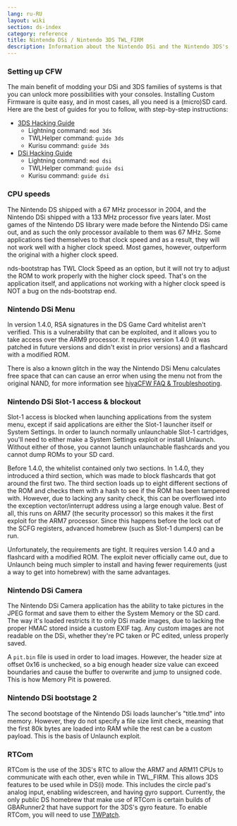 ```yaml
---
lang: ru-RU
layout: wiki
section: ds-index
category: reference
title: Nintendo DSi / Nintendo 3DS TWL_FIRM
description: Information about the Nintendo DSi and the Nintendo 3DS's TWL_FIRM
---
```


### Setting up CFW
The main benefit of modding your DSi and 3DS families of systems is that you can unlock more possibilities with your consoles. Installing Custom Firmware is quite easy, and in most cases, all you need is a (micro)SD card. Here are the best of guides for you to follow, with step-by-step instructions:

- [3DS Hacking Guide](https://3ds.hacks.guide)
   - Lightning command: `mod 3ds`
   - TWLHelper command: `guide 3ds`
   - Kurisu command: `guide 3ds`
- [DSi Hacking Guide](https://dsi.cfw.guide)
   - Lightning command: `mod dsi`
   - TWLHelper command: `guide dsi`
   - Kurisu command: `guide dsi`

### CPU speeds
The Nintendo DS shipped with a 67 MHz processor in 2004, and the Nintendo DSi shipped with a 133 MHz processor five years later. Most games of the Nintendo DS library were made before the Nintendo DSi came out, and as such the only processor available to them was 67 MHz. Some applications tied themselves to that clock speed and as a result, they will not work well with a higher clock speed. Most games, however, outperform the original with a higher clock speed.

nds-bootstrap has TWL Clock Speed as an option, but it will not try to adjust the ROM to work properly with the higher clock speed. That's on the application itself, and applications not working with a higher clock speed is NOT a bug on the nds-bootstrap end.

### Nintendo DSi Menu
In version 1.4.0, RSA signatures in the DS Game Card whitelist aren't verified. This is a vulnerability that can be exploited, and it allows you to take access over the ARM9 processor. It requires version 1.4.0 (it was patched in future versions and didn't exist in prior versions) and a flashcard with a modified ROM.

There is also a known glitch in the way the Nintendo DSi Menu calculates free space that can can cause an error when using the menu not from the original NAND, for more information see [hiyaCFW FAQ & Troubleshooting](../hiyacfw/faq#the-free-space-bug).

### Nintendo DSi Slot-1 access & blockout
Slot-1 access is blocked when launching applications from the system menu, except if said applications are either the Slot-1 launcher itself or System Settings. In order to launch normally unlaunchable Slot-1 cartridges, you'll need to either make a System Settings exploit or install Unlaunch. Without either of those, you cannot launch unlaunchable flashcards and you cannot dump ROMs to your SD card.

Before 1.4.0, the whitelist contained only two sections. In 1.4.0, they introduced a third section, which was made to block flashcards that got around the first two. The third section loads up to eight different sections of the ROM and checks them with a hash to see if the ROM has been tampered with. However, due to lacking any sanity check, this can be overflowed into the exception vector/interrupt address using a large enough value. Best of all, this runs on ARM7 (the security processor) so this makes it the first exploit for the ARM7 processor. Since this happens before the lock out of the SCFG registers, advanced homebrew (such as Slot-1 dumpers) can be run.

Unfortunately, the requirements are tight. It requires version 1.4.0 and a flashcard with a modified ROM. The exploit never officially came out, due to Unlaunch being much simpler to install and having fewer requirements (just a way to get into homebrew) with the same advantages.

### Nintendo DSi Camera
The Nintendo DSi Camera application has the ability to take pictures in the JPEG format and save them to either the System Memory or the SD card. The way it's loaded restricts it to only DSi made images, due to lacking the proper HMAC stored inside a custom EXIF tag. Any custom images are not readable on the DSi, whether they're PC taken or PC edited, unless properly saved.

A `pit.bin` file is used in order to load images. However, the header size at offset 0x16 is unchecked, so a big enough header size value can exceed boundaries and cause the buffer to overwrite and jump to unsigned code. This is how Memory Pit is powered.

### Nintendo DSi bootstage 2
The second bootstage of the Nintendo DSi loads launcher's "title.tmd" into memory. However, they do not specify a file size limit check, meaning that the first 80k bytes are loaded into RAM while the rest can be a custom payload. This is the basis of Unlaunch exploit.

### RTCom
RTCom is the use of the 3DS's RTC to allow the ARM7 and ARM11 CPUs to communicate with each other, even while in TWL_FIRM. This allows 3DS features to be used while in DS(i) mode. This includes the circle pad's analog input, enabling widescreen, and having gyro support. Currently, the only public DS homebrew that make use of RTCom is certain builds of GBARunner2 that have support for the 3DS's gyro feature. To enable RTCom, you will need to use [TWPatch](https://gbatemp.net/threads/542694/).
